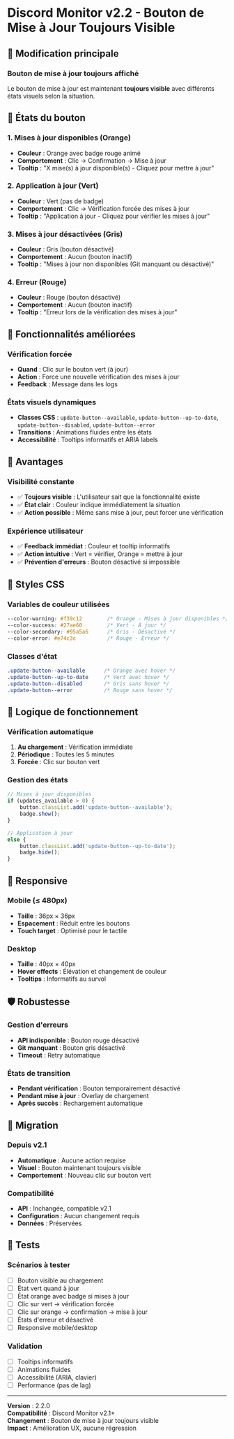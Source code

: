 # Discord Monitor v2.2 - Bouton de Mise à Jour Toujours Visible

## 🔄 **Modification principale**

### Bouton de mise à jour toujours affiché
Le bouton de mise à jour est maintenant **toujours visible** avec différents états visuels selon la situation.

## 🎨 **États du bouton**

### 1. **Mises à jour disponibles** (Orange)
- **Couleur** : Orange avec badge rouge animé
- **Comportement** : Clic → Confirmation → Mise à jour
- **Tooltip** : "X mise(s) à jour disponible(s) - Cliquez pour mettre à jour"

### 2. **Application à jour** (Vert)
- **Couleur** : Vert (pas de badge)
- **Comportement** : Clic → Vérification forcée des mises à jour
- **Tooltip** : "Application à jour - Cliquez pour vérifier les mises à jour"

### 3. **Mises à jour désactivées** (Gris)
- **Couleur** : Gris (bouton désactivé)
- **Comportement** : Aucun (bouton inactif)
- **Tooltip** : "Mises à jour non disponibles (Git manquant ou désactivé)"

### 4. **Erreur** (Rouge)
- **Couleur** : Rouge (bouton désactivé)
- **Comportement** : Aucun (bouton inactif)
- **Tooltip** : "Erreur lors de la vérification des mises à jour"

## 🔧 **Fonctionnalités améliorées**

### Vérification forcée
- **Quand** : Clic sur le bouton vert (à jour)
- **Action** : Force une nouvelle vérification des mises à jour
- **Feedback** : Message dans les logs

### États visuels dynamiques
- **Classes CSS** : `update-button--available`, `update-button--up-to-date`, `update-button--disabled`, `update-button--error`
- **Transitions** : Animations fluides entre les états
- **Accessibilité** : Tooltips informatifs et ARIA labels

## 🎯 **Avantages**

### Visibilité constante
- ✅ **Toujours visible** : L'utilisateur sait que la fonctionnalité existe
- ✅ **État clair** : Couleur indique immédiatement la situation
- ✅ **Action possible** : Même sans mise à jour, peut forcer une vérification

### Expérience utilisateur
- ✅ **Feedback immédiat** : Couleur et tooltip informatifs
- ✅ **Action intuitive** : Vert = vérifier, Orange = mettre à jour
- ✅ **Prévention d'erreurs** : Bouton désactivé si impossible

## 🎨 **Styles CSS**

### Variables de couleur utilisées
```css
--color-warning: #f39c12        /* Orange - Mises à jour disponibles */
--color-success: #27ae60        /* Vert - À jour */
--color-secondary: #95a5a6      /* Gris - Désactivé */
--color-error: #e74c3c          /* Rouge - Erreur */
```

### Classes d'état
```css
.update-button--available      /* Orange avec hover */
.update-button--up-to-date     /* Vert avec hover */
.update-button--disabled       /* Gris sans hover */
.update-button--error          /* Rouge sans hover */
```

## 🔄 **Logique de fonctionnement**

### Vérification automatique
1. **Au chargement** : Vérification immédiate
2. **Périodique** : Toutes les 5 minutes
3. **Forcée** : Clic sur bouton vert

### Gestion des états
```javascript
// Mises à jour disponibles
if (updates_available > 0) {
    button.classList.add('update-button--available');
    badge.show();
}

// Application à jour
else {
    button.classList.add('update-button--up-to-date');
    badge.hide();
}
```

## 📱 **Responsive**

### Mobile (≤ 480px)
- **Taille** : 36px × 36px
- **Espacement** : Réduit entre les boutons
- **Touch target** : Optimisé pour le tactile

### Desktop
- **Taille** : 40px × 40px
- **Hover effects** : Élévation et changement de couleur
- **Tooltips** : Informatifs au survol

## 🛡️ **Robustesse**

### Gestion d'erreurs
- **API indisponible** : Bouton rouge désactivé
- **Git manquant** : Bouton gris désactivé
- **Timeout** : Retry automatique

### États de transition
- **Pendant vérification** : Bouton temporairement désactivé
- **Pendant mise à jour** : Overlay de chargement
- **Après succès** : Rechargement automatique

## 🔄 **Migration**

### Depuis v2.1
- **Automatique** : Aucune action requise
- **Visuel** : Bouton maintenant toujours visible
- **Comportement** : Nouveau clic sur bouton vert

### Compatibilité
- **API** : Inchangée, compatible v2.1
- **Configuration** : Aucun changement requis
- **Données** : Préservées

## 🧪 **Tests**

### Scénarios à tester
- [ ] Bouton visible au chargement
- [ ] État vert quand à jour
- [ ] État orange avec badge si mises à jour
- [ ] Clic sur vert → vérification forcée
- [ ] Clic sur orange → confirmation → mise à jour
- [ ] États d'erreur et désactivé
- [ ] Responsive mobile/desktop

### Validation
- [ ] Tooltips informatifs
- [ ] Animations fluides
- [ ] Accessibilité (ARIA, clavier)
- [ ] Performance (pas de lag)

---

**Version** : 2.2.0  
**Compatibilité** : Discord Monitor v2.1+  
**Changement** : Bouton de mise à jour toujours visible  
**Impact** : Amélioration UX, aucune régression

